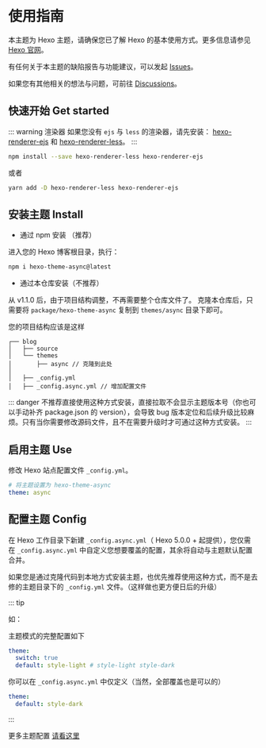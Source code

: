 # 使用指南
本主题为 Hexo 主题，请确保您已了解 Hexo 的基本使用方式。更多信息请参见 [Hexo 官网](https://hexo.io/)。

有任何关于本主题的缺陷报告与功能建议，可以发起 [Issues](https://github.com/MaLuns/hexo-theme-async/issues)。

如果您有其他相关的想法与问题，可前往 [Discussions](https://github.com/MaLuns/hexo-theme-async/discussions)。

## 快速开始 Get started

::: warning 渲染器
如果您没有 `ejs` 与 `less` 的渲染器，请先安装：
[hexo-renderer-ejs](https://github.com/hexojs/hexo-renderer-ejs) 和 [hexo-renderer-less](https://github.com/hexojs/hexo-renderer-less)。
::: 

``` bash
npm install --save hexo-renderer-less hexo-renderer-ejs
```
或者
``` bash
yarn add -D hexo-renderer-less hexo-renderer-ejs
```

## 安装主题 Install

- 通过 npm 安装 （推荐）

进入您的 Hexo 博客根目录，执行：

```bash
npm i hexo-theme-async@latest
```

- 通过本仓库安装（不推荐）

从 <Badge>v1.1.0</Badge> 后，由于项目结构调整，不再需要整个仓库文件了。
克隆本仓库后，只需要将 `package/hexo-theme-async` 复制到 `themes/async` 目录下即可。

您的项目结构应该是这样
```text {4,7}
┌── blog                     
│   ├── source
│   └── themes
│       ├── async // 克隆到此处
│   
│   ├── _config.yml
│   ├── _config.async.yml // 增加配置文件
```

::: danger
不推荐直接使用这种方式安装，直接拉取不会显示主题版本号（你也可以手动补齐 package.json 的 version），会导致 bug 版本定位和后续升级比较麻烦。只有当你需要修改源码文件，且不在需要升级时才可通过这种方式安装。
::: 

## 启用主题 Use

修改 Hexo 站点配置文件 `_config.yml`。

```yaml
# 将主题设置为 hexo-theme-async
theme: async
```

## 配置主题 Config

在 Hexo 工作目录下新建 `_config.async.yml`（ Hexo 5.0.0 + 起提供），您仅需在 `_config.async.yml` 中自定义您想要覆盖的配置，其余将自动与主题默认配置合并。

如果您是通过克隆代码到本地方式安装主题，也优先推荐使用这种方式，而不是去修的主题目录下的 `_config.yml` 文件。（这样做也更方便日后的升级）


::: tip

如：

主题模式的完整配置如下

```yaml
theme: 
  switch: true 
  default: style-light # style-light style-dark
```

你可以在 `_config.async.yml` 中仅定义（当然，全部覆盖也是可以的）

```yaml
theme: 
  default: style-dark
```
:::

更多主题配置 [请看这里](./config)